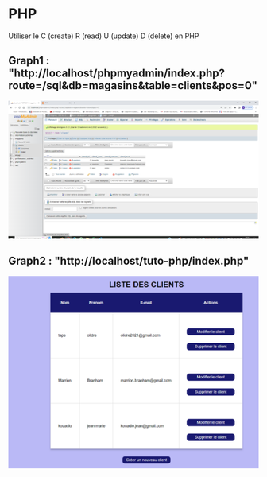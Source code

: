 # PHP
Utiliser le C (create) R (read) U (update) D (delete) en PHP

## Graph1 : "http://localhost/phpmyadmin/index.php?route=/sql&db=magasins&table=clients&pos=0"
![php_admi](php1.PNG)

## Graph2 : "http://localhost/tuto-php/index.php"
![php_admi](php2.PNG)
